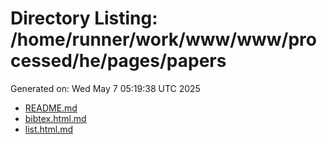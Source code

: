 # Directory Listing: /home/runner/work/www/www/processed/he/pages/papers
Generated on: Wed May  7 05:19:38 UTC 2025

- [README.md](README.md)
- [bibtex.html.md](bibtex.html.md)
- [list.html.md](list.html.md)
